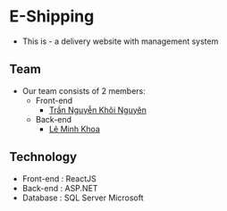 # E-Shipping
- This is - a delivery website with management system

## Team
- Our team consists of 2 members:
	- Front-end
		- [Trần Nguyễn Khôi Nguyên](https://github.com/nguyentnk353)
	- Back-end
		- [Lê Minh Khoa](https://github.com/lmk-kuroshi)

## Technology
- Front-end : ReactJS
- Back-end : ASP.NET
- Database : SQL Server Microsoft
